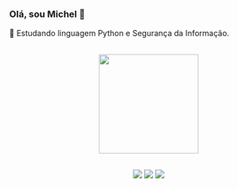 ### Olá, sou Michel 👋

🌱 Estudando linguagem Python e Segurança da Informação.

  ##

<div align="center">
  <a href="https://github.com/michelvittoria">
  <img height="180em" src="https://github-readme-stats.vercel.app/api?username=michelvittoria&show_icons=true&theme=tokyonight&include_all_commits=true&count_private=true"/>
</div>
  
  ##
  
<div align="center">
    <a href="https://www.linkedin.com/in/michelvittoria/" target="_blank"><img src="https://img.shields.io/badge/-LinkedIn-%230077B5?style=for-the-badge&logo=linkedin&logoColor=white" target="_blank"></a> 
     <a href="https://www.instagram.com/michel.cervejeiro/" target="_blank"><img src="https://img.shields.io/badge/-Instagram-%23E4405F?style=for-the-badge&logo=instagram&logoColor=white" target="_blank"></a>
    <a href = "mailto:michel.vittoria@gmail.com"><img src="https://img.shields.io/badge/-Gmail-%23333?style=for-the-badge&logo=gmail&logoColor=white" target="_blank"></a>
</div>
